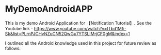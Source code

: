 # MyDemoAndroidAPP
This is my demo Android Application for 【Notification Tutorial】. See the Youtube link - https://www.youtube.com/watch?v=tTbd1Mfi-Sk&list=PLrnPJCHvNZuCN52QwGu7YTSLIMrjCF0gM&index=1

I outlined all the Android knowledge used in this project for future review as follows:

